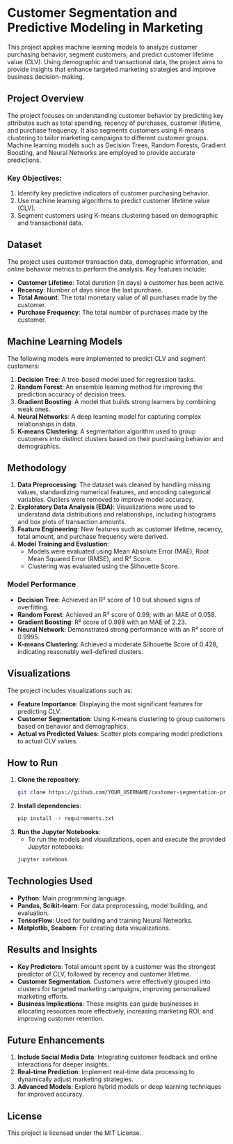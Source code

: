 # Customer Segmentation and Predictive Modeling in Marketing

This project applies machine learning models to analyze customer purchasing behavior, segment customers, and predict customer lifetime value (CLV). Using demographic and transactional data, the project aims to provide insights that enhance targeted marketing strategies and improve business decision-making.

## Project Overview

The project focuses on understanding customer behavior by predicting key attributes such as total spending, recency of purchases, customer lifetime, and purchase frequency. It also segments customers using K-means clustering to tailor marketing campaigns to different customer groups. Machine learning models such as Decision Trees, Random Forests, Gradient Boosting, and Neural Networks are employed to provide accurate predictions.

### Key Objectives:
1. Identify key predictive indicators of customer purchasing behavior.
2. Use machine learning algorithms to predict customer lifetime value (CLV).
3. Segment customers using K-means clustering based on demographic and transactional data.

## Dataset

The project uses customer transaction data, demographic information, and online behavior metrics to perform the analysis. Key features include:
- **Customer Lifetime**: Total duration (in days) a customer has been active.
- **Recency**: Number of days since the last purchase.
- **Total Amount**: The total monetary value of all purchases made by the customer.
- **Purchase Frequency**: The total number of purchases made by the customer.

## Machine Learning Models

The following models were implemented to predict CLV and segment customers:
1. **Decision Tree**: A tree-based model used for regression tasks.
2. **Random Forest**: An ensemble learning method for improving the prediction accuracy of decision trees.
3. **Gradient Boosting**: A model that builds strong learners by combining weak ones.
4. **Neural Networks**: A deep learning model for capturing complex relationships in data.
5. **K-means Clustering**: A segmentation algorithm used to group customers into distinct clusters based on their purchasing behavior and demographics.

## Methodology

1. **Data Preprocessing**: The dataset was cleaned by handling missing values, standardizing numerical features, and encoding categorical variables. Outliers were removed to improve model accuracy.
2. **Exploratory Data Analysis (EDA)**: Visualizations were used to understand data distributions and relationships, including histograms and box plots of transaction amounts.
3. **Feature Engineering**: New features such as customer lifetime, recency, total amount, and purchase frequency were derived.
4. **Model Training and Evaluation**:
    - Models were evaluated using Mean Absolute Error (MAE), Root Mean Squared Error (RMSE), and R² Score.
    - Clustering was evaluated using the Silhouette Score.

### Model Performance
- **Decision Tree**: Achieved an R² score of 1.0 but showed signs of overfitting.
- **Random Forest**: Achieved an R² score of 0.99, with an MAE of 0.058.
- **Gradient Boosting**: R² score of 0.998 with an MAE of 2.23.
- **Neural Network**: Demonstrated strong performance with an R² score of 0.9995.
- **K-means Clustering**: Achieved a moderate Silhouette Score of 0.428, indicating reasonably well-defined clusters.

## Visualizations

The project includes visualizations such as:
- **Feature Importance**: Displaying the most significant features for predicting CLV.
- **Customer Segmentation**: Using K-means clustering to group customers based on behavior and demographics.
- **Actual vs Predicted Values**: Scatter plots comparing model predictions to actual CLV values.

## How to Run

1. **Clone the repository**:
    ```bash
    git clone https://github.com/YOUR_USERNAME/customer-segmentation-predictive-modeling.git
    ```
2. **Install dependencies**:
    ```bash
    pip install -r requirements.txt
    ```
3. **Run the Jupyter Notebooks**:
    - To run the models and visualizations, open and execute the provided Jupyter notebooks:
    ```bash
    jupyter notebook
    ```

## Technologies Used

- **Python**: Main programming language.
- **Pandas, Scikit-learn**: For data preprocessing, model building, and evaluation.
- **TensorFlow**: Used for building and training Neural Networks.
- **Matplotlib, Seaborn**: For creating data visualizations.

## Results and Insights

- **Key Predictors**: Total amount spent by a customer was the strongest predictor of CLV, followed by recency and customer lifetime.
- **Customer Segmentation**: Customers were effectively grouped into clusters for targeted marketing campaigns, improving personalized marketing efforts.
- **Business Implications**: These insights can guide businesses in allocating resources more effectively, increasing marketing ROI, and improving customer retention.

## Future Enhancements

1. **Include Social Media Data**: Integrating customer feedback and online interactions for deeper insights.
2. **Real-time Prediction**: Implement real-time data processing to dynamically adjust marketing strategies.
3. **Advanced Models**: Explore hybrid models or deep learning techniques for improved accuracy.

## License

This project is licensed under the MIT License.
